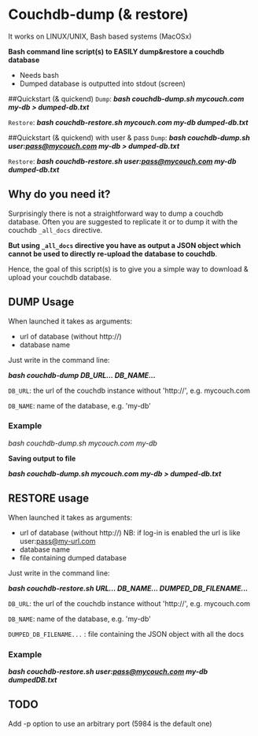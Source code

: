 Couchdb-dump (& restore)
============

It works on LINUX/UNIX, Bash based systems (MacOSx)

**Bash command line script(s) to EASILY dump&restore a couchdb database**

 * Needs bash
 * Dumped database is outputted into stdout (screen)


##Quickstart (& quickend)
`Dump`: ***bash couchdb-dump.sh mycouch.com my-db > dumped-db.txt***

`Restore`: ***bash couchdb-restore.sh mycouch.com my-db dumped-db.txt***

##Quickstart (& quickend) with user & pass
`Dump`: ***bash couchdb-dump.sh user:pass@mycouch.com my-db > dumped-db.txt***

`Restore`: ***bash couchdb-restore.sh user:pass@mycouch.com my-db dumped-db.txt***

## Why do you need it?
Surprisingly there is not a straightforward way to dump a couchdb database. Often you are suggested to replicate it or to dump it with the couchdb `_all_docs` directive. 

**But using `_all_docs` directive you have as output a JSON object which cannot be used to directly re-upload the database to couchdb**.

Hence, the goal of this script(s) is to give you a simple way to download & upload your couchdb database.


## DUMP Usage

When launched it takes as arguments:

* url of database (without http://)
* database name

Just write in the command line:

***bash couchdb-dump DB_URL... DB_NAME...***

  `DB_URL`: the url of the couchdb instance without 'http://', e.g. mycouch.com
  
  `DB_NAME`: name of the database, e.g. 'my-db'


### Example

*bash couchdb-dump.sh mycouch.com my-db*

**Saving output to file**

***bash couchdb-dump.sh mycouch.com my-db > dumped-db.txt***


## RESTORE usage

When launched it takes as arguments:

* url of database (without http://)
  NB: if log-in is enabled the url is like  user:pass@my-url.com
* database name
* file containing dumped database

Just write in the command line:

***bash couchdb-restore.sh URL... DB_NAME... DUMPED_DB_FILENAME...***

  `DB_URL`: the url of the couchdb instance without 'http://', e.g. mycouch.com
  
  `DB_NAME`: name of the database, e.g. 'my-db'
  
  `DUMPED_DB_FILENAME...` : file containing the JSON object with all the docs
  
  
  
### Example

***bash couchdb-restore.sh user:pass@mycouch.com my-db dumpedDB.txt***



## TODO
Add -p option to use an arbitrary port (5984 is the default one)

